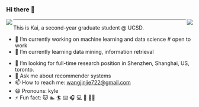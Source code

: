 ### Hi there 👋

<div>
<img align="left" src="https://github-readme-stats.vercel.app/api?username=wangjinjie722&show_icons=true&icon_color=000000&text_color=000000&bg_color=ffffff&hide_title=false&title_color=000000?count_private=true&include_all_commits=true" />
<img align="right" src="https://github-readme-stats.vercel.app/api/top-langs/?username=wangjinjie722&count_private=true" />
</div>

<!--
**wangjinjie722/wangjinjie722** is a ✨ _special_ ✨ repository because its `README.md` (this file) appears on your GitHub profile.
-->
***
This is Kai, a second-year graduate student @ UCSD.

- 🔭 I’m currently working on machine learning and data science # open to work
- 🌱 I’m currently learning data mining, information retrieval
<!-- - 👯 I’m looking to collaborate on ...-->
- 🤔 I’m looking for full-time research position in Shenzhen, Shanghai, US, toronto.
- 💬 Ask me about recommender systems
- 📫 How to reach me: wangjinjie722@gmail.com
- 😄 Pronouns: kyle
- ⚡ Fun fact: 🐱 🏊 🏄 ⌨️ 🎧 💻 🥾 🧗‍♂️

